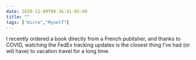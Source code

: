 ```yaml
---
date: 2020-12-09T09:36:41-05:00
title: ""
tags: ["micro","Myself"]
---
```

I recently ordered a book directly from a French publisher, and thanks to COVID, watching the FedEx tracking updates is the closest thing I’ve had (or will have) to vacation travel for a long time.
